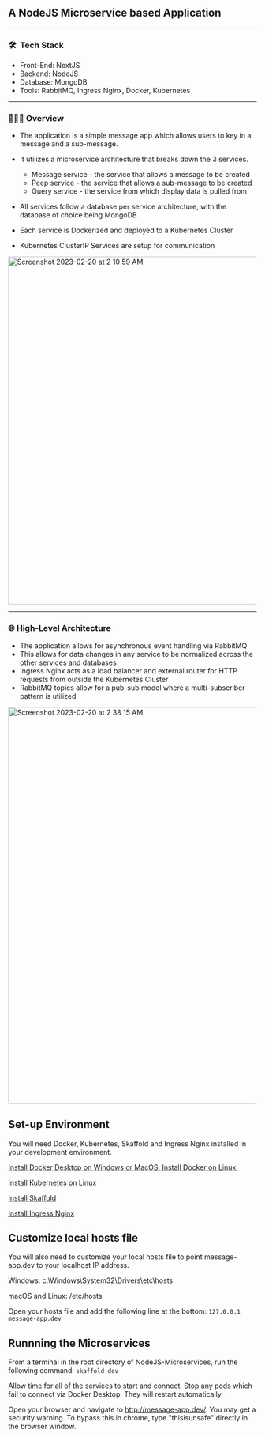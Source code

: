 ## A NodeJS Microservice based Application

---

### 🛠 &nbsp;Tech Stack

- Front-End: NextJS
- Backend: NodeJS
- Database: MongoDB
- Tools: RabbitMQ, Ingress Nginx, Docker, Kubernetes

---

### 🧑🏼‍🔬 Overview

 - The application is a simple message app which allows users to key in a message and a sub-message. 
 - It utilizes a microservice architecture that breaks down the 3 services.
 
    - Message service - the service that allows a message to be created
    - Peep service - the service that allows a sub-message to be created
    - Query service - the service from which display data is pulled from

 - All services follow a database per service architecture, with the database of choice being MongoDB
 - Each service is Dockerized and deployed to a Kubernetes Cluster
 - Kubernetes ClusterIP Services are setup for communication

<img width="704" alt="Screenshot 2023-02-20 at 2 10 59 AM" src="https://user-images.githubusercontent.com/72048640/219968647-0c076177-f4f2-484c-b3d9-4255b4228475.png">

---

### 🌐 High-Level Architecture

- The application allows for asynchronous event handling via RabbitMQ
- This allows for data changes in any service to be normalized across the other services and databases
- Ingress Nginx acts as a load balancer and external router for HTTP requests from outside the Kubernetes Cluster
- RabbitMQ topics allow for a pub-sub model where a multi-subscriber pattern is utilized

<img width="803" alt="Screenshot 2023-02-20 at 2 38 15 AM" src="https://user-images.githubusercontent.com/72048640/219969257-e01a3a24-e721-44dc-bfa5-4d03a921205e.png">

## Set-up Environment

You will need Docker, Kubernetes, Skaffold and Ingress Nginx installed in your development environment.  

[Install Docker Desktop on Windows or MacOS. Install Docker on Linux.](https://docs.docker.com/get-docker/)

[Install Kubernetes on Linux](https://minikube.sigs.k8s.io/docs/start/)

[Install Skaffold](https://skaffold.dev/docs/install/)

[Install Ingress Nginx](https://kubernetes.github.io/ingress-nginx/deploy/)

## Customize local hosts file  

You will also need to customize your local hosts file to point message-app.dev to your localhost IP address.

Windows:
c:\Windows\System32\Drivers\etc\hosts

macOS and Linux:
/etc/hosts

 Open your hosts file and add the following line at the bottom:
`127.0.0.1 message-app.dev`

## Runnning the Microservices  

From a terminal in the root directory of NodeJS-Microservices, run the following command:
`skaffold dev`

Allow time for all of the services to start and connect. Stop any pods which fail to connect via Docker Desktop. They will restart automatically.

Open your browser and navigate to http://message-app.dev/. You may get a security warning. To bypass this in chrome, type "thisisunsafe" directly in the browser window.

